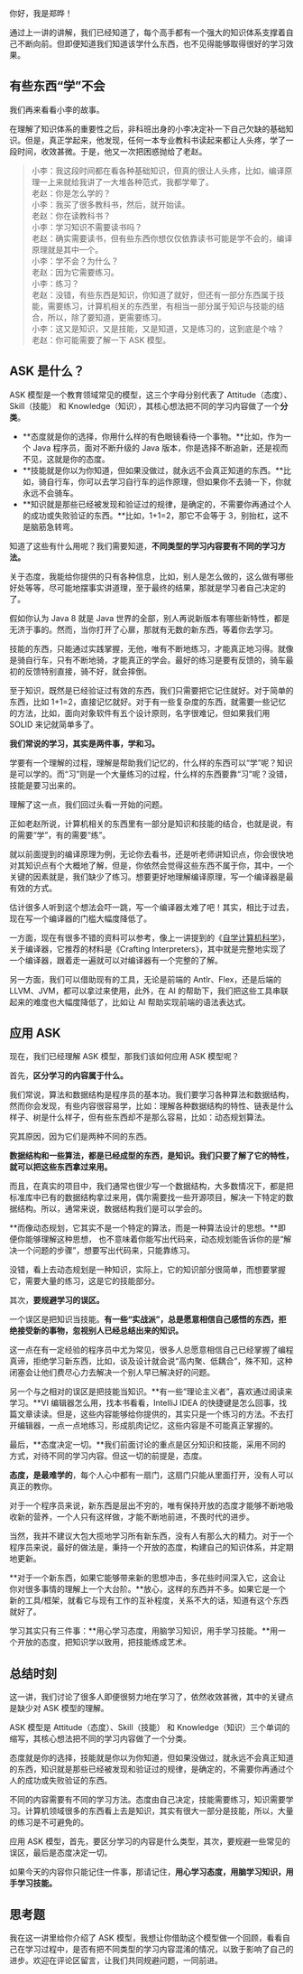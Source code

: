 你好，我是郑晔！

通过上一讲的讲解，我们已经知道了，每个高手都有一个强大的知识体系支撑着自己不断向前。但即便知道我们知道该学什么东西，也不见得能够取得很好的学习效果。

## 有些东西“学”不会

我们再来看看小李的故事。

在理解了知识体系的重要性之后，非科班出身的小李决定补一下自己欠缺的基础知识。但是，真正学起来，他发现，任何一本专业教科书读起来都让人头疼，学了一段时间，收效甚微。于是，他又一次把困惑抛给了老赵。

> 小李：我这段时间都在看各种基础知识，但真的很让人头疼，比如，编译原理一上来就给我讲了一大堆各种范式，我都学晕了。  
> 老赵：你是怎么学的？  
> 小李：我买了很多教科书，然后，就开始读。  
> 老赵：你在读教科书？  
> 小李：学习知识不需要读书吗？  
> 老赵：确实需要读书，但有些东西你想仅仅依靠读书可能是学不会的，编译原理就是其中一个。  
> 小李：学不会？为什么？  
> 老赵：因为它需要练习。  
> 小李：练习？  
> 老赵：没错，有些东西是知识，你知道了就好，但还有一部分东西属于技能，需要练习，计算机相关的东西里，有相当一部分属于知识与技能的结合，所以，除了要知道，更需要练习。  
> 小李：这又是知识，又是技能，又是知道，又是练习的，这到底是个啥？  
> 老赵：你可能需要了解一下 ASK 模型。

## ASK 是什么？

ASK 模型是一个教育领域常见的模型，这三个字母分别代表了 Attitude（态度）、Skill（技能） 和 Knowledge（知识），其核心想法把不同的学习内容做了一个**分类**。

- **态度就是你的选择，你用什么样的有色眼镜看待一个事物。**比如，作为一个 Java 程序员，面对不断升级的 Java 版本，你是选择不断追新，还是视而不见，这就是你的态度。
- **技能就是你以为你知道，但如果没做过，就永远不会真正知道的东西。**比如，骑自行车，你可以去学习自行车的运作原理，但如果你不去骑一下，你就永远不会骑车。
- **知识就是那些已经被发现和验证过的规律，是确定的，不需要你再通过个人的成功或失败验证的东西。**比如，1+1=2，那它不会等于 3，别抬杠，这不是脑筋急转弯。

知道了这些有什么用呢？我们需要知道，**不同类型的学习内容要有不同的学习方法。**

关于态度，我能给你提供的只有各种信息，比如，别人是怎么做的，这么做有哪些好处等等，尽可能地摆事实讲道理，至于最终的结果，那就是学习者自己决定的了。

假如你认为 Java 8 就是 Java 世界的全部，别人再说新版本有哪些新特性，都是无济于事的。然而，当你打开了心扉，那就有无数的新东西，等着你去学习。

技能的东西，只能通过实践掌握，无他，唯有不断地练习，才能真正地习得。就像是骑自行车，只有不断地骑，才能真正的学会。最好的练习是要有反馈的，骑车最初的反馈特别直接，骑不好，就会摔倒。

至于知识，既然是已经验证过有效的东西，我们只需要把它记住就好。对于简单的东西，比如 1+1=2，直接记忆就好。对于有一些复杂度的东西，就需要一些记忆的方法，比如，面向对象软件有五个设计原则，名字很难记，但如果我们用 SOLID 来记就简单多了。

**我们常说的学习，其实是两件事，学和习。**

学要有一个理解的过程，理解是帮助我们记忆的，什么样的东西可以“学”呢？知识是可以学的。而“习”则是一个大量练习的过程，什么样的东西要靠“习”呢？没错，技能是要习出来的。

理解了这一点，我们回过头看一开始的问题。

正如老赵所说，计算机相关的东西里有一部分是知识和技能的结合，也就是说，有的需要“学”，有的需要“练”。

就以前面提到的编译原理为例，无论你去看书，还是听老师讲知识点，你会很快地对其知识点有个大概地了解，但是，你依然会觉得这些东西不属于你，其中，一个关键的因素就是，我们缺少了练习。想要更好地理解编译原理，写一个编译器是最有效的方式。

估计很多人听到这个想法会吓一跳，写一个编译器太难了吧！其实，相比于过去，现在写一个编译器的门槛大幅度降低了。

一方面，现在有很多不错的资料可以参考，像上一讲提到的《[自学计算机科学](https://github.com/izackwu/TeachYourselfCS-CN/blob/master/TeachYourselfCS-CN.md)》，关于编译器，它推荐的材料是《Crafting Interpreters》，其中就是完整地实现了一个编译器，跟着走一遍就可以对编译器有一个完整的了解。

另一方面，我们可以借助现有的工具，无论是前端的 Antlr、Flex，还是后端的 LLVM、JVM，都可以拿过来使用，此外，在 AI 的帮助下，我们把这些工具串联起来的难度也大幅度降低了，比如让 AI 帮助实现前端的语法表达式。

## 应用 ASK

现在，我们已经理解 ASK 模型，那我们该如何应用 ASK 模型呢？

首先，**区分学习的内容属于什么。**

我们常说，算法和数据结构是程序员的基本功。我们要学习各种算法和数据结构，然而你会发现，有些内容很容易学，比如：理解各种数据结构的特性、链表是什么样子、树是什么样子，但有些东西却不是那么容易，比如：动态规划算法。

究其原因，因为它们是两种不同的东西。

**数据结构和一些算法，都是已经成型的东西，是知识。我们只要了解了它的特性，就可以把这些东西拿过来用。**

而且，在真实的项目中，我们通常也很少写一个数据结构，大多数情况下，都是把标准库中已有的数据结构拿过来用，偶尔需要找一些开源项目，解决一下特定的数据结构。所以，通常来说，数据结构我们是可以学会的。

**而像动态规划，它其实不是一个特定的算法，而是一种算法设计的思想。**即便你能够理解这种思想， 也不意味着你能写出代码来，动态规划能告诉你的是“解决一个问题的步骤”，想要写出代码来，只能靠练习。

没错，看上去动态规划是一种知识，实际上，它的知识部分很简单，而想要掌握它，需要大量的练习，这是它的技能部分。

其次，**要规避学习的误区。**

一个误区是把知识当技能。**有一些“实战派”，总是愿意相信自己感悟的东西，拒绝接受新的事物，忽视别人已经总结出来的知识。**

这一点在有一定经验的程序员中尤为常见，很多人总愿意相信自己已经掌握了编程真谛，拒绝学习新东西，比如，谈及设计就会说“高内聚、低耦合”，殊不知，这种闭塞会让他们费尽心力去解决一个别人早已解决好的问题。

另一个与之相对的误区是把技能当知识。**有一些“理论主义者”，喜欢通过阅读来学习。**VI 编辑器怎么用，找本书看看，IntelliJ IDEA 的快捷键是怎么回事，找篇文章读读。但是，这些内容能够给你提供的，其实只是一个练习的方法。不去打开编辑器，一点一点地练习，形成肌肉记忆，这些内容是不可能真正掌握的。

最后，**态度决定一切。**我们前面讨论的重点是区分知识和技能，采用不同的方式，对待不同的学习内容。但这一切的前提是，态度。

**态度，是最难学的**，每个人心中都有一扇门，这扇门只能从里面打开，没有人可以真正的教你。

对于一个程序员来说，新东西是层出不穷的，唯有保持开放的态度才能够不断地吸收新的营养，一个人只有这样做，才能不断地前进，不畏时代的进步。

当然，我并不建议大包大揽地学习所有新东西，没有人有那么大的精力。对于一个程序员来说，最好的做法是，秉持一个开放的态度，构建自己的知识体系，并定期地更新。

**对于一个新东西，如果它能够带来新的思想冲击，多花些时间深入它，这会让你对很多事情的理解上一个大台阶。**放心，这样的东西并不多。如果它是一个新的工具/框架，就看它与现有工作的互补程度，关系不大的话，知道有这个东西就好了。

学习其实只有三件事：**用心学习态度，用脑学习知识，用手学习技能。**用一个开放的态度，把知识学以致用，把技能练成艺术。

## 总结时刻

这一讲，我们讨论了很多人即便很努力地在学习了，依然收效甚微，其中的关键点是缺少对 ASK 模型的理解。

ASK 模型是 Attitude（态度）、Skill（技能） 和 Knowledge（知识）三个单词的缩写，其核心想法把不同的学习内容做了一个分类。

态度就是你的选择，技能就是你以为你知道，但如果没做过，就永远不会真正知道的东西，知识就是那些已经被发现和验证过的规律，是确定的，不需要你再通过个人的成功或失败验证的东西。

不同的内容需要有不同的学习方法。态度由自己决定，技能需要练习，知识需要学习。计算机领域很多的东西看上去是知识，其实有很大一部分是技能，所以，大量的练习是不可避免的。

应用 ASK 模型，首先，要区分学习的内容是什么类型，其次，要规避一些常见的误区，最后是态度决定一切。

如果今天的内容你只能记住一件事，那请记住，**用心学习态度，用脑学习知识，用手学习技能。**

## 思考题

我在这一讲里给你介绍了 ASK 模型，我想让你借助这个模型做一个回顾，看看自己在学习过程中，是否有把不同类型的学习内容混淆的情况，以致于影响了自己的进步。欢迎在评论区留言，让我们共同规避问题，一同前进。